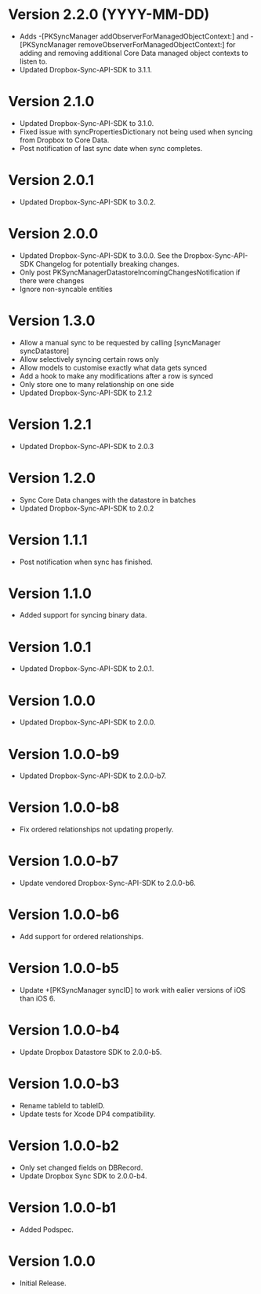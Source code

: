 Version 2.2.0 (YYYY-MM-DD)
================
* Adds -[PKSyncManager addObserverForManagedObjectContext:] and -[PKSyncManager removeObserverForManagedObjectContext:] for adding and removing additional Core Data managed object contexts to listen to.
* Updated Dropbox-Sync-API-SDK to 3.1.1.

Version 2.1.0
================
* Updated Dropbox-Sync-API-SDK to 3.1.0.
* Fixed issue with syncPropertiesDictionary not being used when syncing from Dropbox to Core Data.
* Post notification of last sync date when sync completes.

Version 2.0.1
================
* Updated Dropbox-Sync-API-SDK to 3.0.2.

Version 2.0.0
================
* Updated Dropbox-Sync-API-SDK to 3.0.0. See the Dropbox-Sync-API-SDK Changelog for potentially breaking changes.
* Only post PKSyncManagerDatastoreIncomingChangesNotification if there were changes
* Ignore non-syncable entities

Version 1.3.0
================
* Allow a manual sync to be requested by calling [syncManager syncDatastore]
* Allow selectively syncing certain rows only
* Allow models to customise exactly what data gets synced
* Add a hook to make any modifications after a row is synced
* Only store one to many relationship on one side
* Updated Dropbox-Sync-API-SDK to 2.1.2

Version 1.2.1
================
* Updated Dropbox-Sync-API-SDK to 2.0.3

Version 1.2.0
================
* Sync Core Data changes with the datastore in batches 
* Updated Dropbox-Sync-API-SDK to 2.0.2

Version 1.1.1
================
* Post notification when sync has finished.

Version 1.1.0
================
* Added support for syncing binary data.

Version 1.0.1
================
* Updated Dropbox-Sync-API-SDK to 2.0.1.

Version 1.0.0
================
* Updated Dropbox-Sync-API-SDK to 2.0.0.

Version 1.0.0-b9
================
* Updated Dropbox-Sync-API-SDK to 2.0.0-b7. 

Version 1.0.0-b8
================
* Fix ordered relationships not updating properly.

Version 1.0.0-b7
================
* Update vendored Dropbox-Sync-API-SDK to 2.0.0-b6.

Version 1.0.0-b6
================
* Add support for ordered relationships.

Version 1.0.0-b5
================
* Update +[PKSyncManager syncID] to work with ealier versions of iOS than iOS 6.

Version 1.0.0-b4
================
* Update Dropbox Datastore SDK to 2.0.0-b5.

Version 1.0.0-b3
================
* Rename tableId to tableID.
* Update tests for Xcode DP4 compatibility.

Version 1.0.0-b2
================
* Only set changed fields on DBRecord.
* Update Dropbox Sync SDK to 2.0.0-b4.

Version 1.0.0-b1
================
* Added Podspec.

Version 1.0.0
=============
* Initial Release.